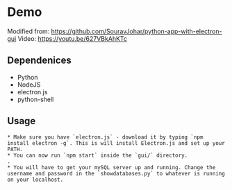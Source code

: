 # Demo

Modified from: https://github.com/SouravJohar/python-app-with-electron-gui
Video: https://youtu.be/627VBkAhKTc

## Dependenices

* Python
* NodeJS
* electron.js
* python-shell

## Usage

    * Make sure you have `electron.js` - download it by typing `npm install electron -g`. This is will install Electron.js and set up your PATH.
    * You can now run `npm start` inside the `gui/` directory.
    .
    * You will have to get your mySQL server up and running. Change the username and password in the `showdatabases.py` to whatever is running on your localhost.
